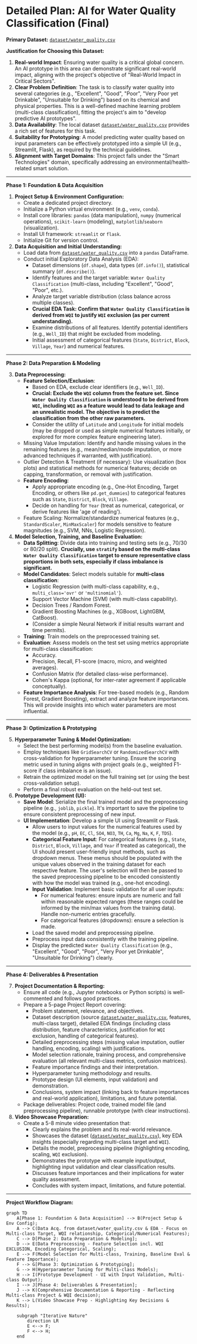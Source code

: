 # Detailed Plan: AI for Water Quality Classification (Final)

**Primary Dataset:** [`dataset/water_quality.csv`](dataset/water_quality.csv)

**Justification for Choosing this Dataset:**

1.  **Real-world Impact**: Ensuring water quality is a critical global concern. An AI prototype in this area can demonstrate significant real-world impact, aligning with the project's objective of "Real-World Impact in Critical Sectors".
2.  **Clear Problem Definition**: The task is to classify water quality into several categories (e.g., "Excellent", "Good", "Poor", "Very Poor yet Drinkable", "Unsuitable for Drinking") based on its chemical and physical properties. This is a well-defined machine learning problem (multi-class classification), fitting the project's aim to "develop predictive AI prototypes".
3.  **Data Availability**: The local dataset [`dataset/water_quality.csv`](dataset/water_quality.csv) provides a rich set of features for this task.
4.  **Suitability for Prototyping**: A model predicting water quality based on input parameters can be effectively prototyped into a simple UI (e.g., Streamlit, Flask), as required by the technical guidelines.
5.  **Alignment with Target Domains**: This project falls under the "Smart Technologies" domain, specifically addressing an environmental/health-related smart solution.

---

**Phase 1: Foundation & Data Acquisition**

1.  **Project Setup & Environment Configuration:**
    *   Create a dedicated project directory.
    *   Initialize a Python virtual environment (e.g., `venv`, `conda`).
    *   Install core libraries: `pandas` (data manipulation), `numpy` (numerical operations), `scikit-learn` (modeling), `matplotlib`/`seaborn` (visualization).
    *   Install UI framework: `streamlit` or `flask`.
    *   Initialize Git for version control.
2.  **Data Acquisition and Initial Understanding:**
    *   Load data from [`dataset/water_quality.csv`](dataset/water_quality.csv) into a `pandas` DataFrame.
    *   Conduct initial Exploratory Data Analysis (EDA):
        *   Dataset dimensions (`df.shape`), data types (`df.info()`), statistical summary (`df.describe()`).
        *   Identify features and the target variable: `Water Quality Classification` (multi-class, including "Excellent", "Good", "Poor", etc.).
        *   Analyze target variable distribution (class balance across multiple classes).
        *   **Crucial EDA Task: Confirm that `Water Quality Classification` is derived from `WQI` to justify `WQI` exclusion (as per current understanding).**
        *   Examine distributions of all features. Identify potential identifiers (e.g., `Well_ID`) that might be excluded from modeling.
        *   Initial assessment of categorical features (`State`, `District`, `Block`, `Village`, `Year`) and numerical features.

---

**Phase 2: Data Preparation & Modeling**

3.  **Data Preprocessing:**
    *   **Feature Selection/Exclusion**:
        *   Based on EDA, exclude clear identifiers (e.g., `Well_ID`).
        *   **Crucial: Exclude the `WQI` column from the feature set. Since `Water Quality Classification` is understood to be derived from `WQI`, including `WQI` as a feature would lead to data leakage and an unrealistic model. The objective is to predict the classification from the other raw parameters.**
        *   Consider the utility of `Latitude` and `Longitude` for initial models (may be dropped or used as simple numerical features initially, or explored for more complex feature engineering later).
    *   Missing Value Imputation: Identify and handle missing values in the remaining features (e.g., mean/median/mode imputation, or more advanced techniques if warranted, with justification).
    *   Outlier Detection & Treatment (if necessary): Use visualization (box plots) and statistical methods for numerical features; decide on capping, transformation, or removal with justification.
    *   **Feature Encoding**:
        *   Apply appropriate encoding (e.g., One-Hot Encoding, Target Encoding, or others like `pd.get_dummies`) to categorical features such as `State`, `District`, `Block`, `Village`.
        *   Decide on handling for `Year` (treat as numerical, categorical, or derive features like 'age of reading').
    *   Feature Scaling: Normalize/standardize numerical features (e.g., `StandardScaler`, `MinMaxScaler`) for models sensitive to feature magnitudes (e.g., SVM, NNs, Logistic Regression).
4.  **Model Selection, Training, and Baseline Evaluation:**
    *   **Data Splitting**: Divide data into training and testing sets (e.g., 70/30 or 80/20 split). **Crucially, use `stratify` based on the multi-class `Water Quality Classification` target to ensure representative class proportions in both sets, especially if class imbalance is significant.**
    *   **Model Candidates**: Select models suitable for **multi-class classification**:
        *   Logistic Regression (with multi-class capability, e.g., `multi_class='ovr'` or `'multinomial'`).
        *   Support Vector Machine (SVM) (with multi-class capability).
        *   Decision Trees / Random Forest.
        *   Gradient Boosting Machines (e.g., XGBoost, LightGBM, CatBoost).
        *   (Consider a simple Neural Network if initial results warrant and time permits).
    *   **Training**: Train models on the preprocessed training set.
    *   **Evaluation**: Assess models on the test set using metrics appropriate for multi-class classification:
        *   Accuracy.
        *   Precision, Recall, F1-score (macro, micro, and weighted averages).
        *   Confusion Matrix (for detailed class-wise performance).
        *   Cohen's Kappa (optional, for inter-rater agreement if applicable conceptually).
    *   **Feature Importance Analysis**: For tree-based models (e.g., Random Forest, Gradient Boosting), extract and analyze feature importances. This will provide insights into which water parameters are most influential.

---

**Phase 3: Optimization & Prototyping**

5.  **Hyperparameter Tuning & Model Optimization:**
    *   Select the best performing model(s) from the baseline evaluation.
    *   Employ techniques like `GridSearchCV` or `RandomizedSearchCV` with cross-validation for hyperparameter tuning. Ensure the scoring metric used in tuning aligns with project goals (e.g., weighted F1-score if class imbalance is an issue).
    *   Retrain the optimized model on the full training set (or using the best cross-validation setup).
    *   Perform a final robust evaluation on the held-out test set.
6.  **Prototype Development (UI):**
    *   **Save Model**: Serialize the final trained model and the preprocessing pipeline (e.g., `joblib`, `pickle`). It's important to save the pipeline to ensure consistent preprocessing of new input.
    *   **UI Implementation**: Develop a simple UI using Streamlit or Flask.
        *   Allow users to input values for the numerical features used by the model (e.g., `pH`, `EC`, `Cl`, `SO4`, `NO3`, `TH`, `Ca`, `Mg`, `Na`, `K`, `F`, `TDS`).
        *   **Categorical Feature Input**: For categorical features (e.g., `State`, `District`, `Block`, `Village`, and `Year` if treated as categorical), the UI should present user-friendly input methods, such as dropdown menus. These menus should be populated with the unique values observed in the training dataset for each respective feature. The user's selection will then be passed to the saved preprocessing pipeline to be encoded consistently with how the model was trained (e.g., one-hot encoding).
        *   **Input Validation**: Implement basic validation for all user inputs:
            *   For numerical features: ensure inputs are numeric and fall within reasonable expected ranges (these ranges could be informed by the min/max values from the training data). Handle non-numeric entries gracefully.
            *   For categorical features (dropdowns): ensure a selection is made.
        *   Load the saved model and preprocessing pipeline.
        *   Preprocess input data consistently with the training pipeline.
        *   Display the predicted `Water Quality Classification` (e.g., "Excellent", "Good", "Poor", "Very Poor yet Drinkable", "Unsuitable for Drinking") clearly.

---

**Phase 4: Deliverables & Presentation**

7.  **Project Documentation & Reporting:**
    *   Ensure all code (e.g., Jupyter notebooks or Python scripts) is well-commented and follows good practices.
    *   Prepare a 5-page Project Report covering:
        *   Problem statement, relevance, and objectives.
        *   Dataset description (source [`dataset/water_quality.csv`](dataset/water_quality.csv), features, multi-class target), detailed EDA findings (including class distribution, feature characteristics, justification for `WQI` exclusion, handling of categorical features).
        *   Detailed preprocessing steps (missing value imputation, outlier handling, encoding, scaling) with justifications.
        *   Model selection rationale, training process, and comprehensive evaluation (all relevant multi-class metrics, confusion matrices).
        *   Feature importance findings and their interpretation.
        *   Hyperparameter tuning methodology and results.
        *   Prototype design (UI elements, input validation) and demonstration.
        *   Conclusions, system impact (linking back to feature importances and real-world application), limitations, and future potential.
    *   Package deliverables: Project code, trained model file (and preprocessing pipeline), runnable prototype (with clear instructions).
8.  **Video Showcase Preparation:**
    *   Create a 5-8 minute video presentation that:
        *   Clearly explains the problem and its real-world relevance.
        *   Showcases the dataset ([`dataset/water_quality.csv`](dataset/water_quality.csv)), key EDA insights (especially regarding multi-class target and `WQI`).
        *   Details the model, preprocessing pipeline (highlighting encoding, scaling, `WQI` exclusion).
        *   Demonstrates the prototype with example input/output, highlighting input validation and clear classification results.
        *   Discusses feature importances and their implications for water quality assessment.
        *   Concludes with system impact, limitations, and future potential.

---

**Project Workflow Diagram:**

```mermaid
graph TD
    A[Phase 1: Foundation & Data Acquisition] --> B(Project Setup & Env Config);
    A --> C(Data Acq. from dataset/water_quality.csv & EDA - Focus on Multi-class Target, WQI relationship, Categorical/Numerical Features);
    C --> D[Phase 2: Data Preparation & Modeling];
    D --> E(Data Preprocessing - Feature Selection incl. WQI EXCLUSION, Encoding Categorical, Scaling);
    E --> F(Model Selection for Multi-class, Training, Baseline Eval & Feature Importance);
    F --> G[Phase 3: Optimization & Prototyping];
    G --> H(Hyperparameter Tuning for Multi-class Models);
    H --> I(Prototype Development - UI with Input Validation, Multi-class Output);
    I --> J[Phase 4: Deliverables & Presentation];
    J --> K(Comprehensive Documentation & Reporting - Reflecting Multi-class Project & WQI decision);
    K --> L(Video Showcase Prep - Highlighting Key Decisions & Results);

    subgraph "Iterative Nature"
        direction LR
        E <--> F;
        F <--> H;
    end